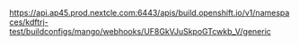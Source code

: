 https://api.ap45.prod.nextcle.com:6443/apis/build.openshift.io/v1/namespaces/kdftrj-test/buildconfigs/mango/webhooks/UF8GkVJuSkpoGTcwkb_V/generic
